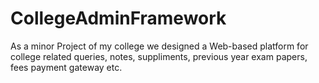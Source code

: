 # CollegeAdminFramework
As a minor Project of my college we designed a Web-based platform for college related queries, notes, suppliments, previous year exam papers, fees payment gateway etc.
